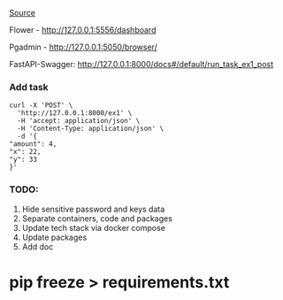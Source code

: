 [Source](https://github.com/veryacademy/YT_FastAPI_Celery_Redis_Flower_Introduction)

Flower - http://127.0.0.1:5556/dashboard

Pgadmin - http://127.0.0.1:5050/browser/

FastAPI-Swagger: http://127.0.0.1:8000/docs#/default/run_task_ex1_post

### Add task

```curl
curl -X 'POST' \
  'http://127.0.0.1:8000/ex1' \
  -H 'accept: application/json' \
  -H 'Content-Type: application/json' \
  -d '{
"amount": 4,
"x": 22,
"y": 33
}'
```


### TODO:
1) Hide sensitive password and keys data
2) Separate containers, code and packages
3) Update tech stack via docker compose
4) Update packages
5) Add doc

# pip freeze > requirements.txt